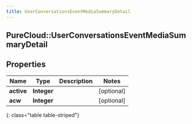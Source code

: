 ```yaml
---
title: UserConversationsEventMediaSummaryDetail
---
```

## PureCloud::UserConversationsEventMediaSummaryDetail

## Properties

|Name | Type | Description | Notes|
|------------ | ------------- | ------------- | -------------|
| **active** | **Integer** |  | [optional] |
| **acw** | **Integer** |  | [optional] |
{: class="table table-striped"}


